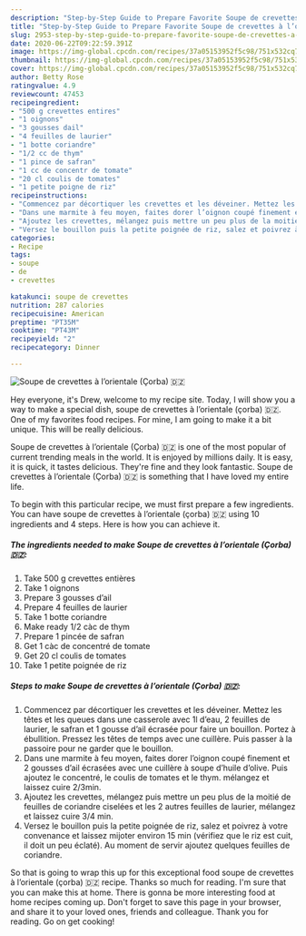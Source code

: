 ```yaml
---
description: "Step-by-Step Guide to Prepare Favorite Soupe de crevettes à l’orientale (Çorba) 🇩🇿"
title: "Step-by-Step Guide to Prepare Favorite Soupe de crevettes à l’orientale (Çorba) 🇩🇿"
slug: 2953-step-by-step-guide-to-prepare-favorite-soupe-de-crevettes-a-lorientale-corba
date: 2020-06-22T09:22:59.391Z
image: https://img-global.cpcdn.com/recipes/37a05153952f5c98/751x532cq70/soupe-de-crevettes-a-lorientale-corba-🇩🇿-photo-principale-de-la-recette.jpg
thumbnail: https://img-global.cpcdn.com/recipes/37a05153952f5c98/751x532cq70/soupe-de-crevettes-a-lorientale-corba-🇩🇿-photo-principale-de-la-recette.jpg
cover: https://img-global.cpcdn.com/recipes/37a05153952f5c98/751x532cq70/soupe-de-crevettes-a-lorientale-corba-🇩🇿-photo-principale-de-la-recette.jpg
author: Betty Rose
ratingvalue: 4.9
reviewcount: 47453
recipeingredient:
- "500 g crevettes entires"
- "1 oignons"
- "3 gousses dail"
- "4 feuilles de laurier"
- "1 botte coriandre"
- "1/2 cc de thym"
- "1 pince de safran"
- "1 cc de concentr de tomate"
- "20 cl coulis de tomates"
- "1 petite poigne de riz"
recipeinstructions:
- "Commencez par décortiquer les crevettes et les déveiner. Mettez les têtes et les queues dans une casserole avec 1l d’eau, 2 feuilles de laurier, le safran et 1 gousse d’ail écrasée pour faire un bouillon. Portez à ébullition. Pressez les têtes de temps avec une cuillère. Puis passer à la passoire pour ne garder que le bouillon."
- "Dans une marmite à feu moyen, faites dorer l’oignon coupé finement et 2 gousses d’ail écrasées avec une cuillère à soupe d’huile d’olive. Puis ajoutez le concentré, le coulis de tomates et le thym. mélangez et laissez cuire 2/3min."
- "Ajoutez les crevettes, mélangez puis mettre un peu plus de la moitié de feuilles de coriandre ciselées et les 2 autres feuilles de laurier, mélangez et laissez cuire 3/4 min."
- "Versez le bouillon puis la petite poignée de riz, salez et poivrez à votre convenance et laissez mijoter environ 15 min (vérifiez que le riz est cuit, il doit un peu éclaté). Au moment de servir ajoutez quelques feuilles de coriandre."
categories:
- Recipe
tags:
- soupe
- de
- crevettes

katakunci: soupe de crevettes 
nutrition: 287 calories
recipecuisine: American
preptime: "PT35M"
cooktime: "PT43M"
recipeyield: "2"
recipecategory: Dinner

---
```



![Soupe de crevettes à l’orientale (Çorba) 🇩🇿](https://img-global.cpcdn.com/recipes/37a05153952f5c98/751x532cq70/soupe-de-crevettes-a-lorientale-corba-🇩🇿-photo-principale-de-la-recette.jpg)

Hey everyone, it's Drew, welcome to my recipe site. Today, I will show you a way to make a special dish, soupe de crevettes à l’orientale (çorba) 🇩🇿. One of my favorites food recipes. For mine, I am going to make it a bit unique. This will be really delicious.

Soupe de crevettes à l’orientale (Çorba) 🇩🇿 is one of the most popular of current trending meals in the world. It is enjoyed by millions daily. It is easy, it is quick, it tastes delicious. They're fine and they look fantastic. Soupe de crevettes à l’orientale (Çorba) 🇩🇿 is something that I have loved my entire life.




To begin with this particular recipe, we must first prepare a few ingredients. You can have soupe de crevettes à l’orientale (çorba) 🇩🇿 using 10 ingredients and 4 steps. Here is how you can achieve it.

<!--inarticleads1-->

##### The ingredients needed to make Soupe de crevettes à l’orientale (Çorba) 🇩🇿:

1. Take 500 g crevettes entières
1. Take 1 oignons
1. Prepare 3 gousses d’ail
1. Prepare 4 feuilles de laurier
1. Take 1 botte coriandre
1. Make ready 1/2 càc de thym
1. Prepare 1 pincée de safran
1. Get 1 càc de concentré de tomate
1. Get 20 cl coulis de tomates
1. Take 1 petite poignée de riz




<!--inarticleads2-->

##### Steps to make Soupe de crevettes à l’orientale (Çorba) 🇩🇿:

1. Commencez par décortiquer les crevettes et les déveiner. Mettez les têtes et les queues dans une casserole avec 1l d’eau, 2 feuilles de laurier, le safran et 1 gousse d’ail écrasée pour faire un bouillon. Portez à ébullition. Pressez les têtes de temps avec une cuillère. Puis passer à la passoire pour ne garder que le bouillon.
1. Dans une marmite à feu moyen, faites dorer l’oignon coupé finement et 2 gousses d’ail écrasées avec une cuillère à soupe d’huile d’olive. Puis ajoutez le concentré, le coulis de tomates et le thym. mélangez et laissez cuire 2/3min.
1. Ajoutez les crevettes, mélangez puis mettre un peu plus de la moitié de feuilles de coriandre ciselées et les 2 autres feuilles de laurier, mélangez et laissez cuire 3/4 min.
1. Versez le bouillon puis la petite poignée de riz, salez et poivrez à votre convenance et laissez mijoter environ 15 min (vérifiez que le riz est cuit, il doit un peu éclaté). Au moment de servir ajoutez quelques feuilles de coriandre.




So that is going to wrap this up for this exceptional food soupe de crevettes à l’orientale (çorba) 🇩🇿 recipe. Thanks so much for reading. I'm sure that you can make this at home. There is gonna be more interesting food at home recipes coming up. Don't forget to save this page in your browser, and share it to your loved ones, friends and colleague. Thank you for reading. Go on get cooking!
